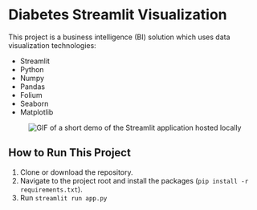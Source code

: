 # Diabetes Streamlit Visualization

This project is a business intelligence (BI) solution which uses data visualization technologies:
- Streamlit
- Python
- Numpy
- Pandas
- Folium
- Seaborn
- Matplotlib

<p align="center">
  <img alt="GIF of a short demo of the Streamlit application hosted locally" src="https://github.com/MarcAButler/Diabetes-Streamlit-Visualization/blob/master/demos/streamlit_diabetes_presentation.gif">
</p>

## How to Run This Project
1. Clone or download the repository.
2. Navigate to the project root and install the packages (`pip install -r requirements.txt`).
3. Run `streamlit run app.py`
